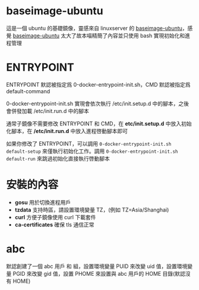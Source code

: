 # baseimage-ubuntu

這是一個 ubuntu 的基礎鏡像，靈感來自 linuxserver 的
[baseimage-ubuntu](https://github.com/linuxserver/docker-baseimage-ubuntu)，感覺
[baseimage-ubuntu](https://github.com/linuxserver/docker-baseimage-ubuntu)
太大了故本喵精簡了內容並只使用 bash 實現初始化和進程管理

# ENTRYPOINT

ENTRYPOINT 默認被指定爲 0-docker-entrypoint-init.sh，CMD 默認被指定爲
default-command

0-docker-entrypoint-init.sh 實現會依次執行 /etc/init.setup.d
中的腳本，之後會併發加載 /etc/init.run.d 中的腳本

通常子鏡像不需要修改 ENTRYPOINT 和 CMD，在 **etc/init.setup.d**
中放入初始化腳本，在 **/etc/init.run.d** 中放入進程啓動腳本即可

如果你修改了 ENTRYPOINT，可以調用 `0-docker-entrypoint-init.sh default-setup`
來僅執行初始化工作。調用 `0-docker-entrypoint-init.sh default-run`
來跳過初始化直接執行啓動腳本

# 安裝的內容

- **gosu** 用於切換進程用戶
- **tzdata** 支持時區，請設置環境變量 TZ，(例如 TZ=Asia/Shanghai)
- **curl** 方便子鏡像使用 curl 下載套件
- **ca-certificates** 確保 tls 通信正常

# abc

默認創建了一個 abc 用戶 和 組，設置環境變量 PUID 來改變 uid 值，設置環境變量
PGID 來改變 gid 值，設置 PHOME 來設置與 abc 用戶的 HOME 目錄(默認沒有 HOME)
